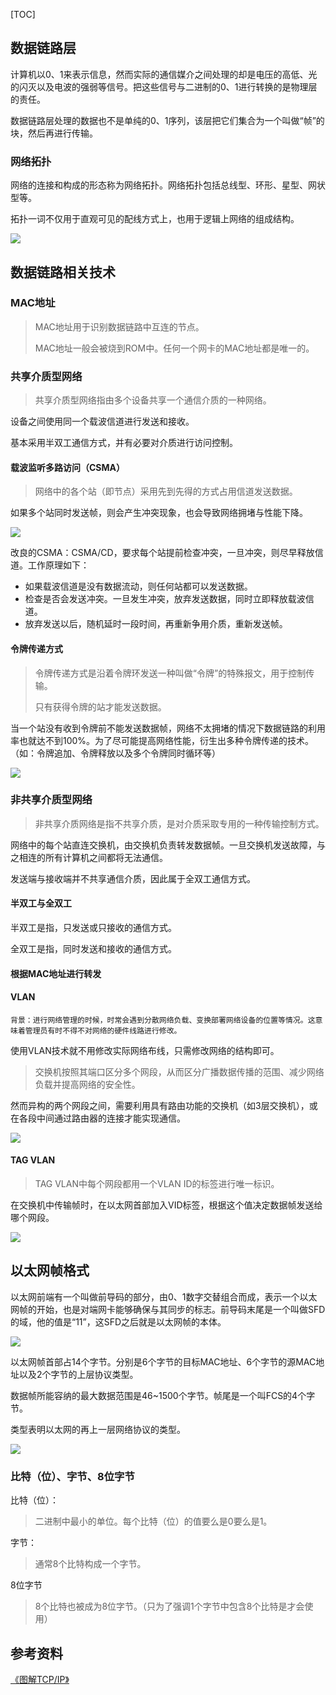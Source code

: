 [TOC]



## 数据链路层

​		计算机以0、1来表示信息，然而实际的通信媒介之间处理的却是电压的高低、光的闪灭以及电波的强弱等信号。把这些信号与二进制的0、1进行转换的是物理层的责任。

​		数据链路层处理的数据也不是单纯的0、1序列，该层把它们集合为一个叫做“帧”的块，然后再进行传输。

### 网络拓扑

​		网络的连接和构成的形态称为网络拓扑。网络拓扑包括总线型、环形、星型、网状型等。

​		拓扑一词不仅用于直观可见的配线方式上，也用于逻辑上网络的组成结构。

![]([https://github.com/daqi17/AndroidBlog/blob/master/img/%E7%BD%91%E7%BB%9C/%E6%95%B0%E6%8D%AE%E9%93%BE%E8%B7%AF/%E7%BD%91%E7%BB%9C%E6%8B%93%E6%89%91.png](https://github.com/daqi17/AndroidBlog/blob/master/img/网络/数据链路/网络拓扑.png))

## 数据链路相关技术

### MAC地址

> MAC地址用于识别数据链路中互连的节点。
>
> MAC地址一般会被烧到ROM中。任何一个网卡的MAC地址都是唯一的。

### 共享介质型网络

> 共享介质型网络指由多个设备共享一个通信介质的一种网络。
>

设备之间使用同一个载波信道进行发送和接收。

基本采用半双工通信方式，并有必要对介质进行访问控制。

#### 载波监听多路访问（CSMA）

> 网络中的各个站（即节点）采用先到先得的方式占用信道发送数据。

​		如果多个站同时发送帧，则会产生冲突现象，也会导致网络拥堵与性能下降。

![]([https://github.com/daqi17/AndroidBlog/blob/master/img/%E7%BD%91%E7%BB%9C/%E6%95%B0%E6%8D%AE%E9%93%BE%E8%B7%AF/%E8%BD%BD%E6%B3%A2%E7%9B%91%E5%90%AC%E5%A4%9A%E8%B7%AF%E8%AE%BF%E9%97%AE.png](https://github.com/daqi17/AndroidBlog/blob/master/img/网络/数据链路/载波监听多路访问.png))

​		改良的CSMA：CSMA/CD，要求每个站提前检查冲突，一旦冲突，则尽早释放信道。工作原理如下：

* 如果载波信道是没有数据流动，则任何站都可以发送数据。
* 检查是否会发送冲突。一旦发生冲突，放弃发送数据，同时立即释放载波信道。
* 放弃发送以后，随机延时一段时间，再重新争用介质，重新发送帧。

#### 令牌传递方式

> 令牌传递方式是沿着令牌环发送一种叫做“令牌”的特殊报文，用于控制传输。
>
> 只有获得令牌的站才能发送数据。

​		当一个站没有收到令牌前不能发送数据帧，网络不太拥堵的情况下数据链路的利用率也就达不到100%。为了尽可能提高网络性能，衍生出多种令牌传递的技术。（如：令牌追加、令牌释放以及多个令牌同时循环等）

![](https://github.com/daqi17/AndroidBlog/blob/master/img/%E7%BD%91%E7%BB%9C/%E6%95%B0%E6%8D%AE%E9%93%BE%E8%B7%AF/%E4%BB%A4%E7%89%8C.png)

### 非共享介质型网络

> 非共享介质网络是指不共享介质，是对介质采取专用的一种传输控制方式。

网络中的每个站直连交换机，由交换机负责转发数据帧。一旦交换机发送故障，与之相连的所有计算机之间都将无法通信。

发送端与接收端并不共享通信介质，因此属于全双工通信方式。

#### 半双工与全双工

半双工是指，只发送或只接收的通信方式。

全双工是指，同时发送和接收的通信方式。

#### 根据MAC地址进行转发





#### VLAN

`背景：进行网络管理的时候，时常会遇到分散网络负载、变换部署网络设备的位置等情况。这意味着管理员有时不得不对网络的硬件线路进行修改。`

使用VLAN技术就不用修改实际网络布线，只需修改网络的结构即可。

> 交换机按照其端口区分多个网段，从而区分广播数据传播的范围、减少网络负载并提高网络的安全性。

然而异构的两个网段之间，需要利用具有路由功能的交换机（如3层交换机），或在各段中间通过路由器的连接才能实现通信。

![](https://github.com/daqi17/AndroidBlog/blob/master/img/%E7%BD%91%E7%BB%9C/%E6%95%B0%E6%8D%AE%E9%93%BE%E8%B7%AF/VLAN.png)

#### TAG VLAN

> TAG VLAN中每个网段都用一个VLAN ID的标签进行唯一标识。

在交换机中传输帧时，在以太网首部加入VID标签，根据这个值决定数据帧发送给哪个网段。

![](https://github.com/daqi17/AndroidBlog/blob/master/img/%E7%BD%91%E7%BB%9C/%E6%95%B0%E6%8D%AE%E9%93%BE%E8%B7%AF/VLAN2.png)

## 以太网帧格式

​		以太网前端有一个叫做前导码的部分，由0、1数字交替组合而成，表示一个以太网帧的开始，也是对端网卡能够确保与其同步的标志。前导码末尾是一个叫做SFD的域，他的值是“11”，这SFD之后就是以太网帧的本体。

![](https://github.com/daqi17/AndroidBlog/blob/master/img/%E7%BD%91%E7%BB%9C/%E6%95%B0%E6%8D%AE%E9%93%BE%E8%B7%AF/%E5%89%8D%E5%AF%BC%E7%A0%81.png)

​		以太网帧首部占14个字节。分别是6个字节的目标MAC地址、6个字节的源MAC地址以及2个字节的上层协议类型。

​		数据帧所能容纳的最大数据范围是46~1500个字节。帧尾是一个叫FCS的4个字节。

类型表明以太网的再上一层网络协议的类型。

![](https://github.com/daqi17/AndroidBlog/blob/master/img/%E7%BD%91%E7%BB%9C/%E6%95%B0%E6%8D%AE%E9%93%BE%E8%B7%AF/%E4%BB%A5%E5%A4%AA%E7%BD%91%E5%B8%A7%E6%A0%BC%E5%BC%8F.png)

### 比特（位）、字节、8位字节

比特（位）：

> 二进制中最小的单位。每个比特（位）的值要么是0要么是1。

字节：

>  通常8个比特构成一个字节。

8位字节

> 8个比特也被成为8位字节。（只为了强调1个字节中包含8个比特是才会使用）

## 参考资料

[《图解TCP/IP》](https://github.com/daqi17/AndroidBlog/blob/master/%E7%94%B5%E5%AD%90%E4%B9%A6/%E3%80%8A%E5%9B%BE%E8%A7%A3TCP%20IP(%E7%AC%AC5%E7%89%88).pdf)